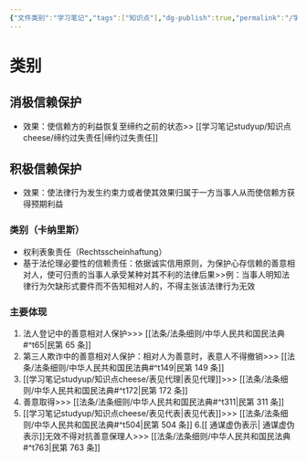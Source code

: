 ```yaml
---
{"文件类别":"学习笔记","tags":["知识点"],"dg-publish":true,"permalink":"/学习笔记studyup/知识点cheese/信赖保护/","dgPassFrontmatter":true,"created":"2024-07-04T10:15:53.887+08:00","updated":"2024-09-30T11:35:07.663+08:00"}
---
```


# 类别
## 消极信赖保护 
- 效果：使信赖方的利益恢复至缔约之前的状态>> [[学习笔记studyup/知识点cheese/缔约过失责任\|缔约过失责任]]
## 积极信赖保护
- 效果：使法律行为发生约束力或者使其效果归属于一方当事人从而使信赖方获得预期利益
### 类别（卡纳里斯）
- 权利表象责任（Rechtsscheinhaftung）
- 基于法伦理必要性的信赖责任：依据诚实信用原则，为保护心存信赖的善意相对人，使可归责的当事人承受某种对其不利的法律后果>>例：当事人明知法律行为欠缺形式要件而不告知相对人的，不得主张该法律行为无效
### 主要体现
1. 法人登记中的善意相对人保护>>> [[法条/法条细则/中华人民共和国民法典#^t65\|民第 65 条]]
2. 第三人欺诈中的善意相对人保护：相对人为善意时，表意人不得撤销>>> [[法条/法条细则/中华人民共和国民法典#^t149\|民第 149 条]]
3. [[学习笔记studyup/知识点cheese/表见代理\|表见代理]]>>> [[法条/法条细则/中华人民共和国民法典#^t172\|民第 172 条]]
4. 善意取得>>> [[法条/法条细则/中华人民共和国民法典#^t311\|民第 311 条]]
5. [[学习笔记studyup/知识点cheese/表见代表\|表见代表]]>>> [[法条/法条细则/中华人民共和国民法典#^t504\|民第 504 条]]
6.[[ 通谋虚伪表示\| 通谋虚伪表示]]无效不得对抗善意保理人>>> [[法条/法条细则/中华人民共和国民法典#^t763\|民第 763 条]]
